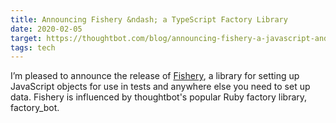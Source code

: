 ```yaml
---
title: Announcing Fishery &ndash; a TypeScript Factory Library
date: 2020-02-05
target: https://thoughtbot.com/blog/announcing-fishery-a-javascript-and-typescript-factory-library
tags: tech
---
```


I’m pleased to announce the release of
[Fishery](https://github.com/thoughtbot/fishery), a library for setting up
JavaScript objects for use in tests and anywhere else you need to set up data.
Fishery is influenced by thoughtbot's popular Ruby factory library, factory_bot.
